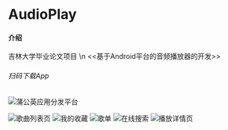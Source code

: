# AudioPlay

#### 介绍
吉林大学毕业论文项目 \n
<<基于Android平台的音频播放器的开发>>


###### 扫码下载App
![蒲公英应用分发平台](img/QRCode_420.png)

![歌曲列表页](img/Screenshot_20231109_095208.png)
![我的收藏](img/Screenshot_20231109_095219.png)
![歌单](img/Screenshot_20231109_095327.png)
![在线搜索](img/Screenshot_20231109_095357.png)
![播放详情页](img/Screenshot_20231109_095659.png)